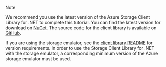 > [!NOTE]
> We recommend you use the latest version of the Azure Storage Client Library for .NET to complete this tutorial. You can find the latest version for download on [NuGet](https://www.nuget.org/packages/WindowsAzure.Storage/). The source code for the client library is available on [GitHub](https://github.com/Azure/azure-storage-net).
> 
> If you are using the storage emulator, see the [client library README](https://github.com/Azure/azure-storage-net/blob/master/README.md) for version requirements. In order to use the Storage Client Library for .NET with the storage emulator, a corresponding minimum version of the Azure storage emulator must be used.
> 
> 

